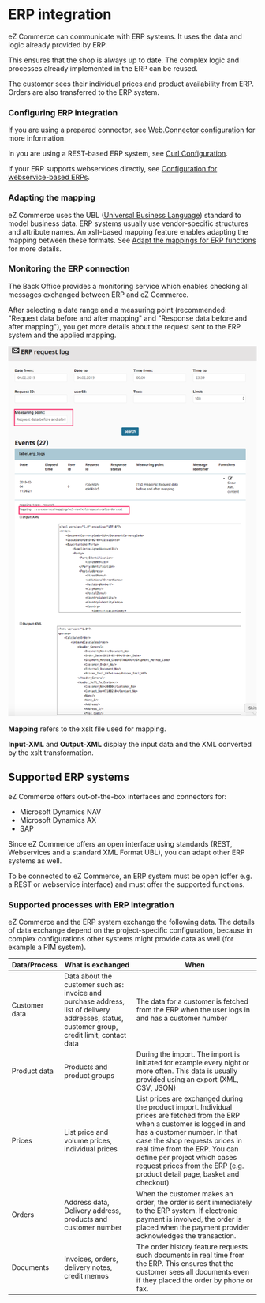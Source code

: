 # ERP integration

eZ Commerce can communicate with ERP systems. It uses the data and logic already provided by ERP. 

This ensures that the shop is always up to date.
The complex logic and processes already implemented in the ERP can be reused.

The customer sees their individual prices and product availability from ERP.
Orders are also transferred to the ERP system.

### Configuring ERP integration

If you are using a prepared connector, see [Web.Connector configuration](erp_communication/erp_configuration/web_connector_configuration.md) for more information.

In you are using a REST-based ERP system, see [Curl Configuration](erp_communication/erp_configuration/curl_configuration.md).

If your ERP supports webservices directly, see [Configuration for webservice-based ERPs](erp_communication/erp_configuration/configuration_for_webservice_based_erps.md).

### Adapting the mapping

eZ Commerce uses the UBL ([Universal Business Language](https://www.oasis-open.org/committees/tc_home.php?wg_abbrev=ubl)) standard to model business data.
ERP systems usually use vendor-specific structures and attribute names.
An xslt-based mapping feature enables adapting the mapping between these formats.
See [Adapt the mappings for ERP functions](erp_communication/erp_configuration\adapt_the_mappings_for_erp_functions/adapt_the_mappings_for_erp_functions.md) for more details.

### Monitoring the ERP connection

The Back Office provides a monitoring service which enables checking all messages exchanged between ERP and eZ Commerce. 

After selecting a date range and a measuring point (recommended: "Request data before and after mapping" and "Response data before and after mapping"),
you get more details about the request sent to the ERP system and the applied mapping.

![](../img/erp_request_log.png)

**Mapping** refers to the xslt file used for mapping.

**Input-XML** and **Output-XML** display the input data and the XML converted by the xslt transformation.

## Supported ERP systems

eZ Commerce offers out-of-the-box interfaces and connectors for:

- Microsoft Dynamics NAV
- Microsoft Dynamics AX
- SAP

Since eZ Commerce offers an open interface using standards (REST, Webservices and a standard XML Format UBL),
you can adapt other ERP systems as well.

To be connected to eZ Commerce, an ERP system must be open (offer e.g. a REST or webservice interface)
and must offer the supported functions.

### Supported processes with ERP integration

eZ Commerce and the ERP system exchange the following data.
The details of data exchange depend on the project-specific configuration,
because in complex configurations other systems might provide data as well (for example a PIM system).

|Data/Process|What is exchanged|When|
|--- |--- |--- |
|Customer data|Data about the customer such as: invoice and purchase address, list of delivery addresses, status, customer group, credit limit, contact data|The data for a customer is fetched from the ERP when the user logs in and has a customer number|
|Product data|Products and product groups|During the import. The import is initiated for example every night or more often. This data is usually provided using an export (XML, CSV, JSON)|
|Prices|List price and volume prices, individual prices|List prices are exchanged during the product import. Individual prices are fetched from the ERP when a customer is logged in and has a customer number. In that case the shop requests prices in real time from the ERP. You can define per project which cases request prices from the ERP (e.g. product detail page, basket and checkout)|
|Orders|Address data, Delivery address, products and customer number|When the customer makes an order, the order is sent immediately to the ERP system. If electronic payment is involved, the order is placed when the payment provider acknowledges the transaction.|
|Documents|Invoices, orders, delivery notes, credit memos|The order history feature requests such documents in real time from the ERP. This ensures that the customer sees all documents even if they placed the order by phone or fax.|
